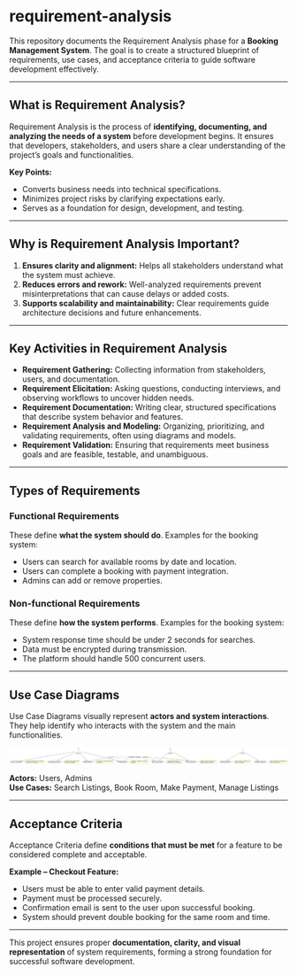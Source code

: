 # requirement-analysis

This repository documents the Requirement Analysis phase for a **Booking Management System**. The goal is to create a structured blueprint of requirements, use cases, and acceptance criteria to guide software development effectively.

---

## What is Requirement Analysis?

Requirement Analysis is the process of **identifying, documenting, and analyzing the needs of a system** before development begins. It ensures that developers, stakeholders, and users share a clear understanding of the project’s goals and functionalities.  

**Key Points:**  
- Converts business needs into technical specifications.  
- Minimizes project risks by clarifying expectations early.  
- Serves as a foundation for design, development, and testing.  

---

## Why is Requirement Analysis Important?

1. **Ensures clarity and alignment:** Helps all stakeholders understand what the system must achieve.  
2. **Reduces errors and rework:** Well-analyzed requirements prevent misinterpretations that can cause delays or added costs.  
3. **Supports scalability and maintainability:** Clear requirements guide architecture decisions and future enhancements.  

---

## Key Activities in Requirement Analysis

- **Requirement Gathering:** Collecting information from stakeholders, users, and documentation.  
- **Requirement Elicitation:** Asking questions, conducting interviews, and observing workflows to uncover hidden needs.  
- **Requirement Documentation:** Writing clear, structured specifications that describe system behavior and features.  
- **Requirement Analysis and Modeling:** Organizing, prioritizing, and validating requirements, often using diagrams and models.  
- **Requirement Validation:** Ensuring that requirements meet business goals and are feasible, testable, and unambiguous.  

---

## Types of Requirements

### Functional Requirements
These define **what the system should do**. Examples for the booking system:  
- Users can search for available rooms by date and location.  
- Users can complete a booking with payment integration.  
- Admins can add or remove properties.  

### Non-functional Requirements
These define **how the system performs**. Examples for the booking system:  
- System response time should be under 2 seconds for searches.  
- Data must be encrypted during transmission.  
- The platform should handle 500 concurrent users.  

---

## Use Case Diagrams

Use Case Diagrams visually represent **actors and system interactions**. They help identify who interacts with the system and the main functionalities.  

![Booking System Use Case Diagram](alx-booking-uc.png)  

**Actors:** Users, Admins  
**Use Cases:** Search Listings, Book Room, Make Payment, Manage Listings  

---

## Acceptance Criteria

Acceptance Criteria define **conditions that must be met** for a feature to be considered complete and acceptable.  

**Example – Checkout Feature:**  
- Users must be able to enter valid payment details.  
- Payment must be processed securely.  
- Confirmation email is sent to the user upon successful booking.  
- System should prevent double booking for the same room and time.  

---

This project ensures proper **documentation, clarity, and visual representation** of system requirements, forming a strong foundation for successful software development.
